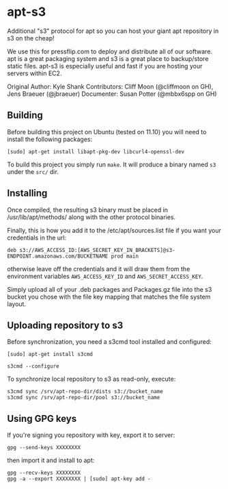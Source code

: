 # apt-s3

Additional "s3" protocol for apt so you can host your giant apt repository in s3 on the cheap!

We use this for pressflip.com to deploy and distribute all of our software.  apt is a great packaging system and s3 is a great place to backup/store static files.  apt-s3 is especially useful and fast if you are hosting your servers within EC2.

Original Author: Kyle Shank
Contributors: Cliff Moon (@cliffmoon on GH), Jens Braeuer (@jbraeuer)
Documenter: Susan Potter (@mbbx6spp on GH)

## Building

Before building this project on Ubuntu (tested on 11.10) you will need to install the following packages:

    [sudo] apt-get install libapt-pkg-dev libcurl4-openssl-dev

To build this project you simply run `make`. It will produce a binary named `s3` under the `src/` dir.

## Installing

Once compiled, the resulting s3 binary must be placed in /usr/lib/apt/methods/ along with the other protocol binaries.

Finally, this is how you add it to the /etc/apt/sources.list file if you want your credentials in the url:

    deb s3://AWS_ACCESS_ID:[AWS_SECRET_KEY_IN_BRACKETS]@s3-ENDPOINT.amazonaws.com/BUCKETNAME prod main

otherwise leave off the credentials and it will draw them from the environment variables `AWS_ACCESS_KEY_ID` and `AWS_SECRET_ACCESS_KEY`.

Simply upload all of your .deb packages and Packages.gz file into the s3 bucket you chose with the file key mapping that matches the file system layout.

## Uploading repository to s3

Before synchronization, you need a s3cmd tool installed and configured:

    [sudo] apt-get install s3cmd
    
    s3cmd --configure

To synchronize local repository to s3 as read-only, execute:

    s3cmd sync /srv/apt-repo-dir/dists s3://bucket_name
    s3cmd sync /srv/apt-repo-dir/pool s3://bucket_name
    
## Using GPG keys

If you're signing you repository with key, export it to server:

    gpg --send-keys XXXXXXXX

then import it and install to apt:

    gpg --recv-keys XXXXXXXX
    gpg -a --export XXXXXXXX | [sudo] apt-key add -
